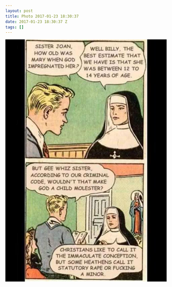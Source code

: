 ```yaml
---
layout: post
title: Photo 2017-01-23 18:30:37
date: 2017-01-23 18:30:37 Z
tags: []
---
```

![](/media/2017/01/156272510946.jpg)
